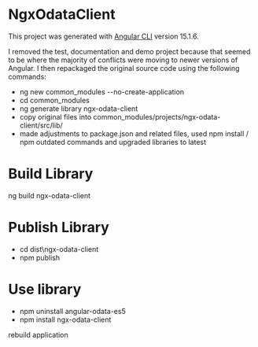 # NgxOdataClient

This project was generated with [Angular CLI](https://github.com/angular/angular-cli) version 15.1.6.

I removed the test, documentation and demo project because that seemed to be where the majority of conflicts were moving to newer versions of Angular.
I then repackaged the original source code using the following commands:

* ng new common_modules --no-create-application
* cd common_modules
* ng generate library ngx-odata-client
* copy original files into common_modules/projects/ngx-odata-client/src/lib/
* made adjustments to package.json and related files, used npm install / npm outdated commands and upgraded libraries to latest

# Build Library

ng build ngx-odata-client

# Publish Library

* cd dist\ngx-odata-client
* npm publish

# Use library
* npm uninstall angular-odata-es5
* npm install ngx-odata-client

rebuild application
